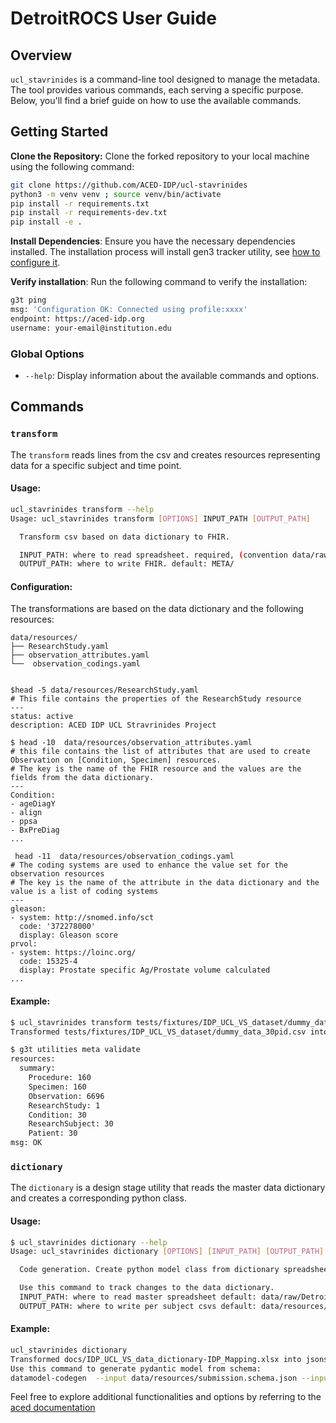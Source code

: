 # DetroitROCS User Guide

## Overview

`ucl_stavrinides` is a command-line tool designed to manage the metadata. The tool provides various commands, each serving a specific purpose. Below, you'll find a brief guide on how to use the available commands.

## Getting Started


**Clone the Repository:** Clone the forked repository to your local machine using the following command:

```bash
git clone https://github.com/ACED-IDP/ucl-stavrinides
python3 -m venv venv ; source venv/bin/activate
pip install -r requirements.txt
pip install -r requirements-dev.txt
pip install -e .
```
**Install Dependencies**: Ensure you have the necessary dependencies installed.
The installation process will install gen3 tracker utility, see [how to configure it](https://aced-idp.github.io/getting-started/).

**Verify installation**: Run the following command to verify the installation:

```bash
g3t ping
msg: 'Configuration OK: Connected using profile:xxxx'
endpoint: https://aced-idp.org
username: your-email@institution.edu
```

### Global Options

- `--help`: Display information about the available commands and options.

## Commands

### `transform`

The `transform` reads lines from the csv and creates resources representing data for a specific subject and time point.

#### Usage:

```bash
ucl_stavrinides transform --help
Usage: ucl_stavrinides transform [OPTIONS] INPUT_PATH [OUTPUT_PATH]

  Transform csv based on data dictionary to FHIR.

  INPUT_PATH: where to read spreadsheet. required, (convention data/raw/XXXX.xlsx)
  OUTPUT_PATH: where to write FHIR. default: META/


```

#### Configuration:

The transformations are based on the data dictionary and the following resources:

```shell
data/resources/
├── ResearchStudy.yaml
├── observation_attributes.yaml
└──  observation_codings.yaml


$head -5 data/resources/ResearchStudy.yaml 
# This file contains the properties of the ResearchStudy resource
---
status: active
description: ACED IDP UCL Stravrinides Project

$ head -10  data/resources/observation_attributes.yaml 
# this file contains the list of attributes that are used to create Observation on [Condition, Specimen] resources.
# The key is the name of the FHIR resource and the values are the fields from the data dictionary.
---
Condition:
- ageDiagY
- align
- ppsa
- BxPreDiag
...

 head -11  data/resources/observation_codings.yaml 
# The coding systems are used to enhance the value set for the observation resources
# The key is the name of the attribute in the data dictionary and the value is a list of coding systems
---
gleason:
- system: http://snomed.info/sct
  code: '372278000'
  display: Gleason score
prvol:
- system: https://loinc.org/
  code: 15325-4
  display: Prostate specific Ag/Prostate volume calculated
...

```



#### Example:

```bash
$ ucl_stavrinides transform tests/fixtures/IDP_UCL_VS_dataset/dummy_data_30pid.csv 
Transformed tests/fixtures/IDP_UCL_VS_dataset/dummy_data_30pid.csv into META

$ g3t utilities meta validate
resources:
  summary:
    Procedure: 160
    Specimen: 160
    Observation: 6696
    ResearchStudy: 1
    Condition: 30
    ResearchSubject: 30
    Patient: 30
msg: OK

```



### `dictionary`

The `dictionary` is a design stage utility that reads the master data dictionary and creates a corresponding python class.

#### Usage:

```bash
$ ucl_stavrinides dictionary --help
Usage: ucl_stavrinides dictionary [OPTIONS] [INPUT_PATH] [OUTPUT_PATH]

  Code generation. Create python model class from dictionary spreadsheet.

  Use this command to track changes to the data dictionary.
  INPUT_PATH: where to read master spreadsheet default: data/raw/DetroitROCS_cancer_subtypes_2023-09-25.xlsx
  OUTPUT_PATH: where to write per subject csvs default: data/resources/submission.schema.json

```

#### Example:

```bash
ucl_stavrinides dictionary
Transformed docs/IDP_UCL_VS_data_dictionary-IDP_Mapping.xlsx into jsonschema file in data/resources/submission.schema.json
Use this command to generate pydantic model from schema:
datamodel-codegen  --input data/resources/submission.schema.json --input-file-type jsonschema  --output ucl_stavrinides/models/submission.py
```


Feel free to explore additional functionalities and options by referring to the [aced documentation](https://aced-idp.github.io/)
